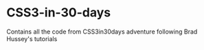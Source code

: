 # CSS3-in-30-days
Contains all the code from CSS3in30days adventure following Brad Hussey's tutorials

